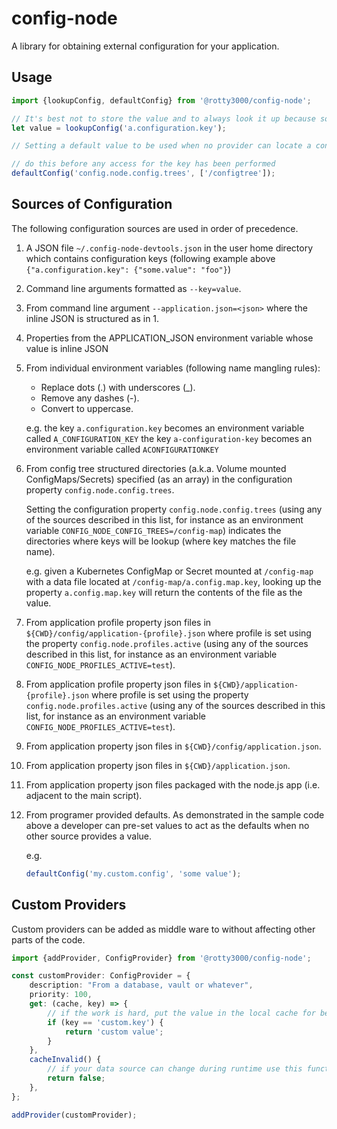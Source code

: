 # config-node
A library for obtaining external configuration for your application.

## Usage

```typescript
import {lookupConfig, defaultConfig} from '@rotty3000/config-node';

// It's best not to store the value and to always look it up because some providers are able to invalidate their caches in order to give updated values
let value = lookupConfig('a.configuration.key');

// Setting a default value to be used when no provider can locate a configured value

// do this before any access for the key has been performed
defaultConfig('config.node.config.trees', ['/configtree']);
```

## Sources of Configuration

The following configuration sources are used in order of precedence.

1. A JSON file `~/.config-node-devtools.json` in the user home directory which contains configuration keys (following example above `{"a.configuration.key": {"some.value": "foo"}`)
1. Command line arguments formatted as `--key=value`.
1. From command line argument `--application.json=<json>` where the inline JSON is structured as in 1.
1. Properties from the APPLICATION_JSON environment variable whose value is inline JSON
1. From individual environment variables (following name mangling rules):
   * Replace dots (.) with underscores (_).
   * Remove any dashes (-).
   * Convert to uppercase.

   e.g. the key `a.configuration.key` becomes an environment variable called `A_CONFIGURATION_KEY`
   the key `a-configuration-key` becomes an environment variable called `ACONFIGURATIONKEY`
1. From config tree structured directories (a.k.a. Volume mounted ConfigMaps/Secrets) specified (as an array) in the configuration property `config.node.config.trees`.

    Setting the configuration property `config.node.config.trees` (using any of the sources described in this list, for instance as an environment variable `CONFIG_NODE_CONFIG_TREES=/config-map`) indicates the directories where keys will be lookup (where key matches the file name).

   e.g. given a Kubernetes ConfigMap or Secret mounted at `/config-map` with a data file located at `/config-map/a.config.map.key`, looking up the property `a.config.map.key` will return the contents of the file as the value.
1. From application profile property json files in `${CWD}/config/application-{profile}.json` where profile is set using the property `config.node.profiles.active` (using any of the sources described in this list, for instance as an environment variable `CONFIG_NODE_PROFILES_ACTIVE=test`).
1. From application profile property json files in `${CWD}/application-{profile}.json` where profile is set using the property `config.node.profiles.active` (using any of the sources described in this list, for instance as an environment variable `CONFIG_NODE_PROFILES_ACTIVE=test`).
1. From application property json files in `${CWD}/config/application.json`.
1. From application property json files in `${CWD}/application.json`.
1. From application property json files packaged with the node.js app (i.e. adjacent to the main script).
1. From programer provided defaults. As demonstrated in the sample code above a developer can pre-set values to act as the defaults when no other source provides a value.

   e.g.
   ```typescript
   defaultConfig('my.custom.config', 'some value');
   ```

## Custom Providers

Custom providers can be added as middle ware to without affecting other parts of the code.

```typescript
import {addProvider, ConfigProvider} from '@rotty3000/config-node';

const customProvider: ConfigProvider = {
    description: "From a database, vault or whatever",
    priority: 100,
    get: (cache, key) => {
        // if the work is hard, put the value in the local cache for better performance over repeated uses.
        if (key == 'custom.key') {
            return 'custom value';
        }
    },
    cacheInvalid() {
        // if your data source can change during runtime use this function to invalidate the local cache
        return false;
    },
};

addProvider(customProvider);
```